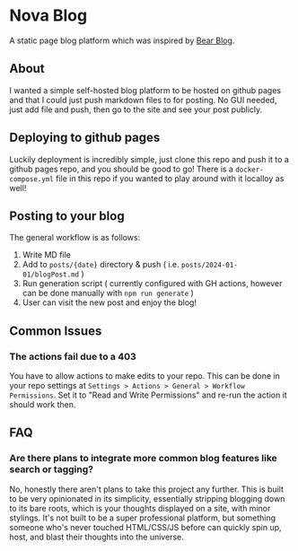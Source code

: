 # Nova Blog

A static page blog platform which was inspired by [Bear Blog](https://bearblog.dev).

## About

I wanted a simple self-hosted blog platform to be hosted on github pages and that I could just push markdown files to for posting. No GUI needed, just add file and push, then go to the site and see your post publicly.

## Deploying to github pages

Luckily deployment is incredibly simple, just clone this repo and push it to a github pages repo, and you should be good to go!
There is a `docker-compose.yml` file in this repo if you wanted to play around with it localloy as well!

## Posting to your blog

The general workflow is as follows:
1. Write MD file
2. Add to `posts/{date}` directory & push ( i.e. `posts/2024-01-01/blogPost.md` )
3. Run generation script ( currently configured with GH actions, however can be done manually with `npm run generate` )
4. User can visit the new post and enjoy the blog!

## Common Issues

### The actions fail due to a 403
You have to allow actions to make edits to your repo. This can be done in your repo settings at `Settings > Actions > General > Workflow Permissions`. Set it to "Read and Write Permissions" and re-run the action it should work then.


## FAQ

### Are there plans to integrate more common blog features like search or tagging?
No, honestly there aren't plans to take this project any further. This is built to be very opinionated in its simplicity, essentially stripping  blogging down to its bare roots, which is your thoughts displayed on a site, with minor stylings. It's not built to be a super professional platform, but something someone who's never touched HTML/CSS/JS before can quickly spin up, host, and blast their thoughts into the universe. 

